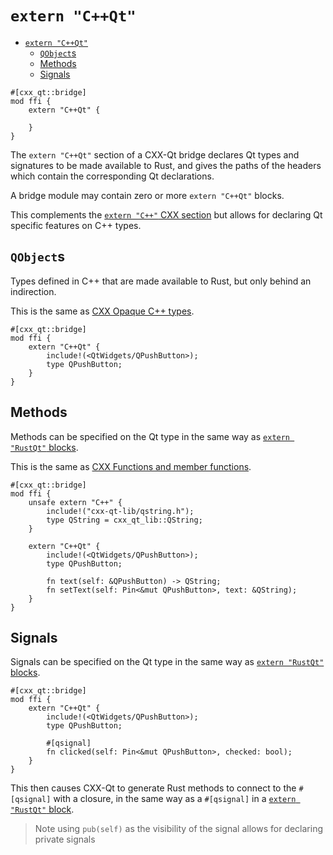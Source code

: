 <!--
SPDX-FileCopyrightText: 2023 Klarälvdalens Datakonsult AB, a KDAB Group company <info@kdab.com>
SPDX-FileContributor: Andrew Hayzen <andrew.hayzen@kdab.com>

SPDX-License-Identifier: MIT OR Apache-2.0
-->

# `extern "C++Qt"`

- [`extern "C++Qt"`](#extern-cqt)
  - [`QObject`s](#qobjects)
  - [Methods](#methods)
  - [Signals](#signals)

```rust,ignore,noplayground
#[cxx_qt::bridge]
mod ffi {
    extern "C++Qt" {

    }
}
```

The `extern "C++Qt"` section of a CXX-Qt bridge declares Qt types and signatures to be made available to Rust,
and gives the paths of the headers which contain the corresponding Qt declarations.

A bridge module may contain zero or more `extern "C++Qt"` blocks.

This complements the [`extern "C++"` CXX section](https://cxx.rs/extern-c++.html)
but allows for declaring Qt specific features on C++ types.

## `QObject`s

Types defined in C++ that are made available to Rust, but only behind an indirection.

This is the same as [CXX Opaque C++ types](https://cxx.rs/extern-c++.html#opaque-c-types).

```rust,ignore,noplayground
#[cxx_qt::bridge]
mod ffi {
    extern "C++Qt" {
        include!(<QtWidgets/QPushButton>);
        type QPushButton;
    }
}
```

<!--
TODO: use a real example from qml_features once closure support lands
-->

## Methods

Methods can be specified on the Qt type in the same way as [`extern "RustQt"` blocks](./extern_rustqt.md#methods).

This is the same as [CXX Functions and member functions](https://cxx.rs/extern-c++.html#functions-and-member-functions).

```rust,ignore,noplayground
#[cxx_qt::bridge]
mod ffi {
    unsafe extern "C++" {
        include!("cxx-qt-lib/qstring.h");
        type QString = cxx_qt_lib::QString;
    }

    extern "C++Qt" {
        include!(<QtWidgets/QPushButton>);
        type QPushButton;

        fn text(self: &QPushButton) -> QString;
        fn setText(self: Pin<&mut QPushButton>, text: &QString);
    }
}
```

<!--
TODO: use a real example from qml_features once closure support lands
-->

## Signals

Signals can be specified on the Qt type in the same way as [`extern "RustQt"` blocks](./extern_rustqt.md#signals).

```rust,ignore,noplayground
#[cxx_qt::bridge]
mod ffi {
    extern "C++Qt" {
        include!(<QtWidgets/QPushButton>);
        type QPushButton;

        #[qsignal]
        fn clicked(self: Pin<&mut QPushButton>, checked: bool);
    }
}
```

This then causes CXX-Qt to generate Rust methods to connect to the `#[qsignal]` with a closure,
in the same way as a `#[qsignal]` in a [`extern "RustQt"` block](./extern_rustqt.md#signals).

> Note using `pub(self)` as the visibility of the signal
> allows for declaring private signals

<!--
TODO: use a real example from qml_features once closure support lands
-->
